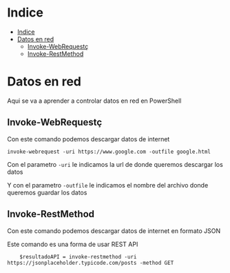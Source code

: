 # Indice

- [Indice](#indice)
- [Datos en red](#datos-en-red)
  - [Invoke-WebRequestç](#invoke-webrequestç)
  - [Invoke-RestMethod](#invoke-restmethod)

# Datos en red
Aqui se va a aprender a controlar datos en red en PowerShell

## Invoke-WebRequestç
Con este comando podemos descargar datos de internet

    invoke-webrequest -uri https://www.google.com -outfile google.html

Con el parametro ``` -uri ``` le indicamos la url de donde queremos descargar los datos

Y con el parametro ``` -outfile ``` le indicamos el nombre del archivo donde queremos guardar los datos

## Invoke-RestMethod
Con este comando podemos descargar datos de internet en formato JSON

Este comando es una forma de usar REST API
    
        $resultadoAPI = invoke-restmethod -uri https://jsonplaceholder.typicode.com/posts -method GET